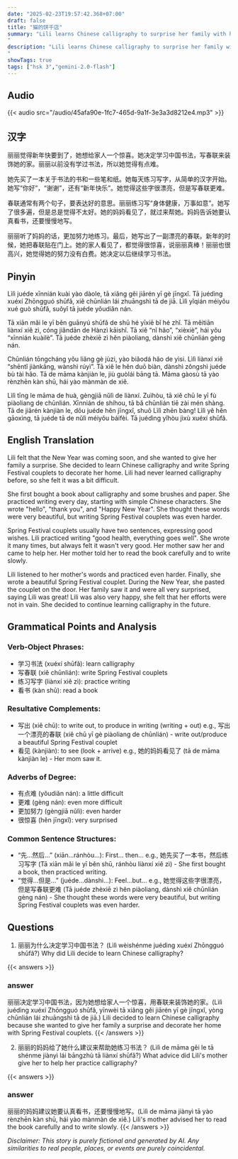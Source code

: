 ```yaml
---
date: "2025-02-23T19:57:42.368+07:00"
draft: false
title: "猫的饼干店"
summary: "Lili learns Chinese calligraphy to surprise her family with handmade Spring Festival couplets, persevering with her mother's guidance until she succeeds.
"
description: "Lili learns Chinese calligraphy to surprise her family with handmade Spring Festival couplets, persevering with her mother's guidance until she succeeds.
"
showTags: true
tags: ["hsk 3","gemini-2.0-flash"]
---
```


## Audio
{{< audio src="/audio/45afa90e-1fc7-465d-9a1f-3e3a3d8212e4.mp3" >}}

## 汉字

丽丽觉得新年快要到了，她想给家人一个惊喜。她决定学习中国书法，写春联来装饰她的家。丽丽以前没有学过书法，所以她觉得有点难。

她先买了一本关于书法的书和一些笔和纸。她每天练习写字，从简单的汉字开始。她写“你好”，“谢谢”，还有“新年快乐”。她觉得这些字很漂亮，但是写春联更难。

春联通常有两个句子，要表达好的意思。丽丽练习写“身体健康，万事如意”。她写了很多遍，但是总是觉得不太好。她的妈妈看见了，就过来帮她。妈妈告诉她要认真看书，还要慢慢地写。

丽丽听了妈妈的话，更加努力地练习。最后，她写出了一副漂亮的春联。新年的时候，她把春联贴在门上。她的家人看见了，都觉得很惊喜，说丽丽真棒！丽丽也很高兴，她觉得她的努力没有白费。她决定以后继续学习书法。

## Pinyin

Lìlì juéde xīnnián kuài yào dàole, tā xiǎng gěi jiārén yī gè jīngxǐ. Tā juédìng xuéxí Zhōngguó shūfǎ, xiě chūnlián lái zhuāngshì tā de jiā. Lìlì yǐqián méiyǒu xué guò shūfǎ, suǒyǐ tā juéde yǒudiǎn nán.

Tā xiān mǎi le yī běn guānyú shūfǎ de shū hé yīxiē bǐ hé zhǐ. Tā měitiān liànxí xiě zì, cóng jiǎndān de Hànzì kāishǐ. Tā xiě “nǐ hǎo”, “xièxiè”, hái yǒu “xīnnián kuàilè”. Tā juéde zhèxiē zì hěn piàoliang, dànshì xiě chūnlián gèng nán.

Chūnlián tōngcháng yǒu liǎng gè jùzi, yào biǎodá hǎo de yìsi. Lìlì liànxí xiě “shēntǐ jiànkāng, wànshì rúyì”. Tā xiě le hěn duō biàn, dànshì zǒngshì juéde bù tài hǎo. Tā de māma kànjiàn le, jiù guòlái bāng tā. Māma gàosù tā yào rènzhēn kàn shū, hái yào mànmàn de xiě.

Lìlì tīng le māma de huà, gèngjiā nǔlì de liànxí. Zuìhòu, tā xiě chū le yī fù piàoliang de chūnlián. Xīnnián de shíhou, tā bǎ chūnlián tiē zài mén shàng. Tā de jiārén kànjiàn le, dōu juéde hěn jīngxǐ, shuō Lìlì zhēn bàng! Lìlì yě hěn gāoxìng, tā juéde tā de nǔlì méiyǒu báifèi. Tā juédìng yǐhòu jìxù xuéxí shūfǎ.

## English Translation

Lili felt that the New Year was coming soon, and she wanted to give her family a surprise. She decided to learn Chinese calligraphy and write Spring Festival couplets to decorate her home. Lili had never learned calligraphy before, so she felt it was a bit difficult.

She first bought a book about calligraphy and some brushes and paper. She practiced writing every day, starting with simple Chinese characters. She wrote "hello", "thank you", and "Happy New Year". She thought these words were very beautiful, but writing Spring Festival couplets was even harder.

Spring Festival couplets usually have two sentences, expressing good wishes. Lili practiced writing "good health, everything goes well". She wrote it many times, but always felt it wasn't very good. Her mother saw her and came to help her. Her mother told her to read the book carefully and to write slowly.

Lili listened to her mother's words and practiced even harder. Finally, she wrote a beautiful Spring Festival couplet. During the New Year, she pasted the couplet on the door. Her family saw it and were all very surprised, saying Lili was great! Lili was also very happy, she felt that her efforts were not in vain. She decided to continue learning calligraphy in the future.

## Grammatical Points and Analysis

### Verb-Object Phrases:

-   学习书法 (xuéxí shūfǎ): learn calligraphy
-   写春联 (xiě chūnlián): write Spring Festival couplets
-   练习写字 (liànxí xiě zì): practice writing
-   看书 (kàn shū): read a book

### Resultative Complements:

-   写出 (xiě chū): to write out, to produce in writing (writing + out) e.g., 写出一个漂亮的春联 (xiě chū yī gè piàoliang de chūnlián) - write out/produce a beautiful Spring Festival couplet
-   看见 (kànjiàn): to see (look + arrive) e.g., 她的妈妈看见了 (tā de māma kànjiàn le) - Her mom saw it.

### Adverbs of Degree:

-   有点难 (yǒudiǎn nán): a little difficult
-   更难 (gèng nán): even more difficult
-   更加努力 (gèngjiā nǔlì): even harder
-   很惊喜 (hěn jīngxǐ): very surprised

### Common Sentence Structures:

-   “先…然后…” (xiān…ránhòu…): First… then… e.g., 她先买了一本书，然后练习写字 (Tā xiān mǎi le yī běn shū, ránhòu liànxí xiě zì) - She first bought a book, then practiced writing.
-   “觉得…但是…” (juéde…dànshì…): Feel…but… e.g., 她觉得这些字很漂亮，但是写春联更难 (Tā juéde zhèxiē zì hěn piàoliang, dànshì xiě chūnlián gèng nán) - She thought these words were very beautiful, but writing Spring Festival couplets was even harder.

## Questions

1.  丽丽为什么决定学习中国书法？ (Lìlì wèishénme juédìng xuéxí Zhōngguó shūfǎ?) Why did Lili decide to learn Chinese calligraphy?

{{< answers >}}
### answer
丽丽决定学习中国书法，因为她想给家人一个惊喜，用春联来装饰她的家。(Lìlì juédìng xuéxí Zhōngguó shūfǎ, yīnwèi tā xiǎng gěi jiārén yī gè jīngxǐ, yòng chūnlián lái zhuāngshì tā de jiā.) Lili decided to learn Chinese calligraphy because she wanted to give her family a surprise and decorate her home with Spring Festival couplets.
{{< /answers >}}

2.  丽丽的妈妈给了她什么建议来帮助她练习书法？ (Lìlì de māma gěi le tā shénme jiànyì lái bāngzhù tā liànxí shūfǎ?) What advice did Lili's mother give her to help her practice calligraphy?

{{< answers >}}
### answer
丽丽的妈妈建议她要认真看书，还要慢慢地写。(Lìlì de māma jiànyì tā yào rènzhēn kàn shū, hái yào mànmàn de xiě.) Lili's mother advised her to read the book carefully and to write slowly.
{{< /answers >}}


*Disclaimer: This story is purely fictional and generated by AI. Any similarities to real people, places, or events are purely coincidental.*